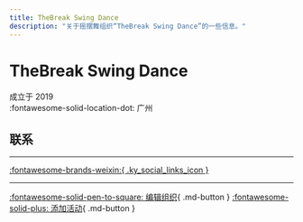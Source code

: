 ```yaml
---
title: TheBreak Swing Dance
description: "关于摇摆舞组织“TheBreak Swing Dance”的一些信息。"
---
```


# TheBreak Swing Dance

成立于 2019  
:fontawesome-solid-location-dot: 广州  


## 联系


---

 [:fontawesome-brands-weixin:{ .ky_social_links_icon }](# "TheBreak Swing Dance")

---

[:fontawesome-solid-pen-to-square: 编辑组织](https://github.com/swingdance/orgs/issues/new?assignees=&labels=update+org&projects=&template=03-update_entity.yml&title=Update%20Org%3A%20zh_CN%20%E2%80%A2%20TheBreak%20Swing%20Dance&region=zh_CN&id=the-break-swing-dance&name=TheBreak%20Swing%20Dance){ .md-button } [:fontawesome-solid-plus: 添加活动](https://github.com/swingdance/events/issues/new?assignees=&labels=add+event&projects=&template=02-add_entity.yml&title=Add%20Event%3A%20zh_CN%20%E2%80%A2%20%3CName%3E&region=zh_CN&province=Guangdong&city=Guangzhou&org_id=the-break-swing-dance){ .md-button }
